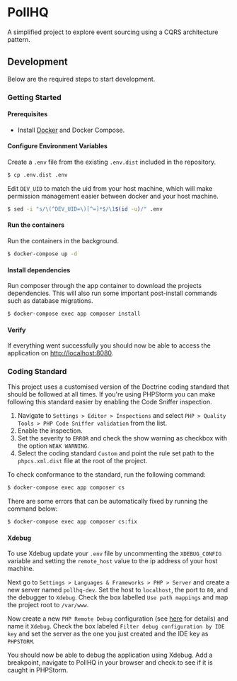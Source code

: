 PollHQ
===

A simplified project to explore event sourcing using a CQRS architecture pattern.


## Development

Below are the required steps to start development.

### Getting Started

#### Prerequisites

* Install [Docker](https://www.docker.com/) and Docker Compose.

#### Configure Environment Variables

Create a `.env` file from the existing `.env.dist` included in the repository.
 
```bash
$ cp .env.dist .env
```

Edit `DEV_UID` to match the uid from your host machine, which will make permission management easier between docker 
and your host machine.

```bash
$ sed -i "s/\(^DEV_UID=\)[^=]*$/\1$(id -u)/" .env
```

#### Run the containers

Run the containers in the background.

```bash
$ docker-compose up -d
```

#### Install dependencies

Run composer through the app container to download the projects dependencies. This will also run some important 
post-install commands such as database migrations.

```bash
$ docker-compose exec app composer install
```

#### Verify

If everything went successfully you should now be able to access the application on 
[http://localhost:8080](http://localhost:8080).

### Coding Standard

This project uses a customised version of the Doctrine coding standard that should be followed at all times. If you're 
using PHPStorm you can make following this standard easier by enabling the Code Sniffer inspection.

1. Navigate to `Settings > Editor > Inspections` and select `PHP > Quality Tools > PHP Code Sniffer validation` from the list.
1. Enable the inspection.
1. Set the severity to `ERROR` and check the show warning as checkbox with the option `WEAK WARNING`.
1. Select the coding standard `Custom` and point the rule set path to the `phpcs.xml.dist` file at the 
root of the project.

To check conformance to the standard, run the following command:

```bash
$ docker-compose exec app composer cs
```

There are some errors that can be automatically fixed by running the command below:

```bash
$ docker-compose exec app composer cs:fix
```


#### Xdebug

To use Xdebug update your `.env` file by uncommenting the `XDEBUG_CONFIG` variable and setting the `remote_host` value 
to the ip address of your host machine.

Next go to `Settings > Languages & Frameworks > PHP > Server` and create a new server named `pollhq-dev`. Set the host
to `localhost`, the port to `80`, and the debugger to `Xdebug`. Check the box labelled `Use path mappings` and map the 
project root to `/var/www`.

Now create a new `PHP Remote Debug` configuration (see [here](https://www.jetbrains.com/help/phpstorm/creating-and-editing-run-debug-configurations.html) for details) 
and name it `Xdebug`. Check the box labeled `Filter debug configuration by IDE key` and set the server as the one you just 
created and the IDE key as `PHPSTORM`.

You should now be able to debug the application using Xdebug. Add a breakpoint, navigate to PollHQ in your browser and 
check to see if it is caught in PHPStorm.